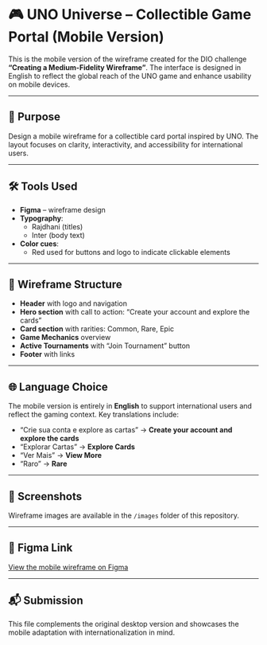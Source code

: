 # 🎮 UNO Universe – Collectible Game Portal (Mobile Version)

This is the mobile version of the wireframe created for the DIO challenge **“Creating a Medium-Fidelity Wireframe”**. The interface is designed in English to reflect the global reach of the UNO game and enhance usability on mobile devices.

---

## 🧠 Purpose

Design a mobile wireframe for a collectible card portal inspired by UNO. The layout focuses on clarity, interactivity, and accessibility for international users.

---

## 🛠️ Tools Used

- **Figma** – wireframe design
- **Typography**:
  - Rajdhani (titles)
  - Inter (body text)
- **Color cues**:
  - Red used for buttons and logo to indicate clickable elements

---

## 📐 Wireframe Structure

- **Header** with logo and navigation
- **Hero section** with call to action: “Create your account and explore the cards”
- **Card section** with rarities: Common, Rare, Epic
- **Game Mechanics** overview
- **Active Tournaments** with “Join Tournament” button
- **Footer** with links

---

## 🌐 Language Choice

The mobile version is entirely in **English** to support international users and reflect the gaming context. Key translations include:

- “Crie sua conta e explore as cartas” → **Create your account and explore the cards**
- “Explorar Cartas” → **Explore Cards**
- “Ver Mais” → **View More**
- “Raro” → **Rare**

---

## 📸 Screenshots

Wireframe images are available in the `/images` folder of this repository.

---

## 🔗 Figma Link

[View the mobile wireframe on Figma](https://www.figma.com/design/Bq09vBJTeiqXN99HzADdTQ/UNO-Universe-%E2%80%93-Collectible-Game-Portal?node-id=27-52&t=5ojAN976XghdHHoi-0)

---

## 📬 Submission

This file complements the original desktop version and showcases the mobile adaptation with internationalization in mind.
